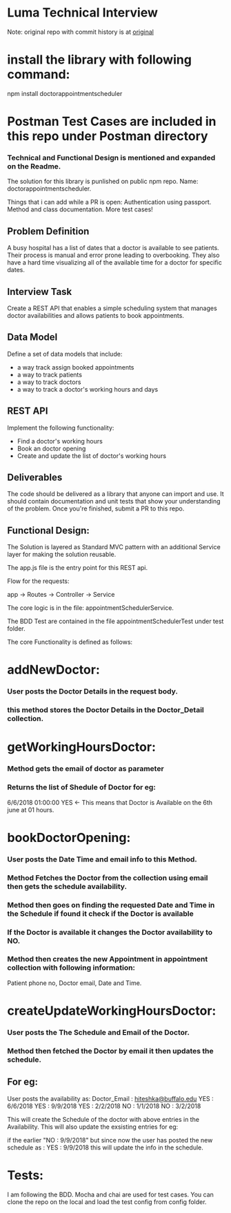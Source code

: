 # Luma Technical Interview

Note: original repo with commit history is at [original](https://github.com/hiteshsantwani/Luma_Health)
# install the library with following command:

npm install doctorappointmentscheduler

# Postman Test Cases are included in this repo under Postman directory

### Technical and Functional Design is mentioned and expanded on the Readme.

The solution for this library is punlished on public npm repo.
Name: doctorappointmentscheduler.

Things that i can add while a PR is open:
Authentication using passport.
Method and class documentation.
More test cases!

## Problem Definition

A busy hospital has a list of dates that a doctor is available to see patients. Their process is manual and error prone leading to overbooking. They also have a hard time visualizing all of the available time for a doctor for specific dates. 

## Interview Task

Create a REST API that enables a simple scheduling system that manages doctor availabilities and allows patients to book appointments.

## Data Model

Define a set of data models that include:

* a way track assign booked appointments
* a way to track patients
* a way to track doctors 
* a way to track a doctor's working hours and days

## REST API

Implement the following functionality:

* Find a doctor's working hours
* Book an doctor opening
* Create and update the list of doctor's working hours

## Deliverables

The code should be delivered as a library that anyone can import and use. It should contain documentation and unit tests that show your understanding of the problem. Once you&#39;re finished, submit a PR to this repo.

## Functional Design:

The Solution is layered as Standard MVC pattern with an additional Service layer for making the solution reusable.

The app.js file is the entry point for this REST api.

Flow for the requests:

app -> Routes -> Controller -> Service

The core logic is in the file: appointmentSchedulerService.

The BDD Test are contained in the file appointmentSchedulerTest under test folder.

The core Functionality is defined as follows:

# addNewDoctor:

### User posts the Doctor Details in the request body.
### this method stores the Doctor Details in the Doctor_Detail collection.

# getWorkingHoursDoctor:

### Method gets the email of doctor as parameter
### Returns the list of Shedule of Doctor for eg:

6/6/2018 01:00:00 YES <- This means that Doctor is Available on the 6th june at 01 hours.

# bookDoctorOpening:
### User posts the Date Time and email info to this Method.
### Method Fetches the Doctor from the collection using email then gets the schedule availability.
### Method then goes on finding the requested Date and Time in the Schedule if found it check if the Doctor is available
### If the Doctor is available it changes the Doctor availability to NO.
### Method then creates the new Appointment in appointment collection with following information:

Patient phone no, Doctor email, Date and Time.

# createUpdateWorkingHoursDoctor:
### User posts the The Schedule and Email of the Doctor.
### Method then fetched the Doctor by email it then updates the schedule.
## For eg:

User posts the availability as:
Doctor_Email : hiteshka@buffalo.edu
YES : 6/6/2018
YES : 9/9/2018
YES : 2/2/2018
NO : 1/1/2018
NO : 3/2/2018

This will create the Schedule of the doctor with above entries in the Availability.
This will also update the exsisting entries for eg:

if the earlier "NO : 9/9/2018" but since now the user has posted the new schedule as : YES : 9/9/2018 this will update the info in the schedule.

# Tests:
 I am following the BDD.
 Mocha and chai are used for test cases.
 You can clone the repo on the local and load the test config from config folder.
